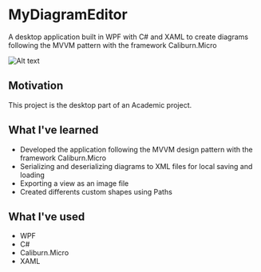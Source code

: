 # MyDiagramEditor

A desktop application built in WPF with C# and XAML to create diagrams following the MVVM pattern with the framework Caliburn.Micro

![Alt text](/MyDiagramEditor/overviewScreenShot.png?raw=true "Application overview")

## Motivation

This project is the desktop part of an Academic project.

## What I've learned

* Developed the application following the MVVM design pattern with the framework Caliburn.Micro
* Serializing and deserializing diagrams to XML files for local saving and loading
* Exporting a view as an image file
* Created differents custom shapes using Paths

## What I've used
* WPF
* C#
* Caliburn.Micro
* XAML
